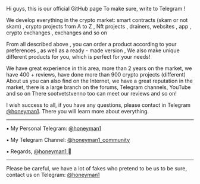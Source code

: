 Hi guys, this is our official GitHub page To make sure, write to Telegram !

We develop everything in the crypto market: smart contracts (skam or not skam) , crypto projects from A to Z , Nft projects , drainers, websites , app , crypto exchanges , exchanges and so on 

From all described above , you can order a product according to your preferences , as well as a ready - made version , We also make unique different products for you, which is perfect for your needs!

We have great experience in this area, more than 2 years on the market, we have 400 + reviews, have done more than 900 crypto projects (different) 
About us you can also find on the Internet, we have a great reputation in the market, there is a large branch on the forums, Telegram channels, YouTube and so on 
There sootvetstvenno too can meet our reviews and so on!

I wish success to all, if you have any questions, please contact in Telegram [@honeyman1](https://t.me/honeyman1).
There you will learn more about everything.

------------------------------------------------------------------------------------------

▪️ My Personal Telegram: [@honeyman1](https://t.me/honeyman1)

▪️ My Telegram Channel: [@honeyman1_community](https://t.me/honeyman1_community)

▪️ Regards, [@honeyman1 ](https://t.me/honeyman1)🖤

------------------------------------------------


Please be careful, we have a lot of fakes who pretend to be us to be sure, contact us on Telegram: [@honeyman1](https://t.me/honeyman1)
